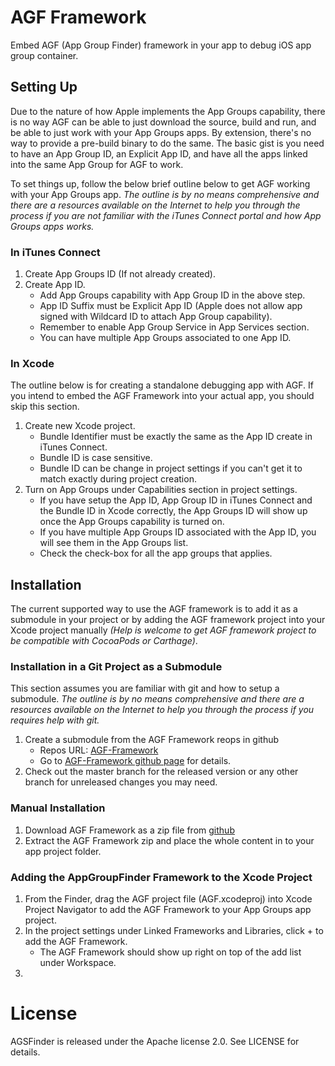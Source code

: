 # AGF Framework
Embed AGF (App Group Finder) framework in your app to debug iOS app group container.

## Setting Up
Due to the nature of how Apple implements the App Groups capability, there is no way AGF can be able to just download the source, build and run, and be able to just work with your App Groups apps. By extension, there's no way to provide a pre-build binary to do the same. The basic gist is you need to have an App Group ID, an Explicit App ID, and have all the apps linked into the same App Group for AGF to work.

To set things up, follow the below brief outline below to get AGF working with your App Groups app. *The outline is by no means comprehensive and there are a resources available on the Internet to help you through the process if you are not familiar with the iTunes Connect portal and how App Groups apps works.*

### In iTunes Connect
1. Create App Groups ID (If not already created).
1. Create App ID.
	* Add App Groups capability with App Group ID in the above step.
	* App ID Suffix must be Explicit App ID (Apple does not allow app signed with Wildcard ID to attach App Group capability).
	* Remember to enable App Group Service in App Services section.
	* You can have multiple App Groups associated to one App ID.

### In Xcode
The outline below is for creating a standalone debugging app with AGF. If you intend to embed the AGF Framework into your actual app, you should skip this section.

1. Create new Xcode project.
	* Bundle Identifier must be exactly the same as the App ID create in iTunes Connect.
	* Bundle ID is case sensitive.
	* Bundle ID can be change in project settings if you can't get it to match exactly during project creation.
1. Turn on App Groups under Capabilities section in project settings.
	* If you have setup the App ID, App Group ID in iTunes Connect and the Bundle ID in Xcode correctly, the App Groups ID will show up once the App Groups capability is turned on.
	* If you have multiple App Groups ID associated with the App ID, you will see them in the App Groups list.
	* Check the check-box for all the app groups that applies.

## Installation
The current supported way to use the AGF framework is to add it as a submodule in your project or by adding the AGF framework project into your Xcode project manually *(Help is welcome to get AGF framework project to be compatible with CocoaPods or Carthage)*.

### Installation in a Git Project as a Submodule
This section assumes you are familiar with git and how to setup a submodule. *The outline is by no means comprehensive and there are a resources available on the Internet to help you through the process if you requires help with git.*

1. Create a submodule from the AGF Framework reops in github
	* Repos URL: [AGF-Framework](https://github.com/Motileware/AGF-Framework.git "AGF-Framework")
	* Go to [AGF-Framework github page](https://github.com/Motileware/AGF-Framework "AGF-Framework github page") for details.
1. Check out the master branch for the released version or any other branch for unreleased changes you may need.

### Manual Installation
1. Download AGF Framework as a zip file from [github](https://github.com/Motileware/AGF-Framework "github")
1. Extract the AGF Framework zip and place the whole content in to your app project folder.

### Adding the AppGroupFinder Framework to the Xcode Project

1. From the Finder, drag the AGF project file (AGF.xcodeproj) into Xcode Project Navigator to add the AGF Framework to your App Groups app project.
1. In the project settings under Linked Frameworks and Libraries, click + to add the AGF Framework.
	* The AGF Framework should show up right on top of the add list under Workspace.
1. <Linking up the storyboard>


# License
AGSFinder is released under the Apache license 2.0. See LICENSE for details.
